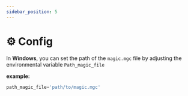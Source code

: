 ```yaml
---
sidebar_position: 5
---
```


# ⚙️ Config

In **Windows**, you can set the path of the `magic.mgc` file by adjusting the environmental variable `Path_magic_file`

**example:**
```jsx title=".env"
path_magic_file='path/to/magic.mgc'
```

